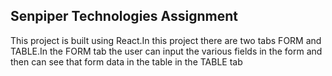  ## Senpiper Technologies Assignment
 This project is built using React.In this project there are two tabs FORM and TABLE.In the FORM tab the user can input the various fields in the form and then can see that form data in the table in the TABLE tab

